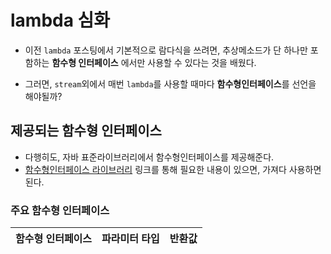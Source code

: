# lambda 심화

- 이전 `lambda` 포스팅에서 기본적으로 람다식을 쓰려면, 추상메소드가 단 하나만 포함하는 **함수형 인터페이스** 에서만 사용할 수 있다는 것을 배웠다.

- 그러면, `stream`외에서 매번 `lambda`를 사용할 때마다 **함수형인터페이스**를 선언을 해야될까?


## 제공되는 함수형 인터페이스
 - 다행히도, 자바 표준라이브러리에서 함수형인터페이스를 제공해준다.
 - [함수형인터페이스 라이브러리](https://docs.oracle.com/javase/8/docs/api/java/util/function/package-summary.html) 링크를 통해 필요한 내용이 있으면, 가져다 사용하면 된다.


### 주요 함수형 인터페이스 

|함수형 인터페이스|파라미터 타입|반환값|
|--|--|--|
